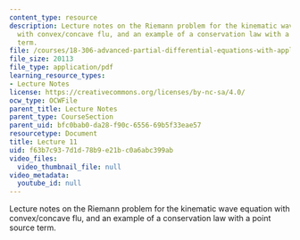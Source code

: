 ```yaml
---
content_type: resource
description: Lecture notes on the Riemann problem for the kinematic wave equation
  with convex/concave flu, and an example of a conservation law with a point source
  term.
file: /courses/18-306-advanced-partial-differential-equations-with-applications-fall-2009/f63b7c937d1d78b9e21bc0a6abc399ab_MIT18_306f09_lec11.pdf
file_size: 20113
file_type: application/pdf
learning_resource_types:
- Lecture Notes
license: https://creativecommons.org/licenses/by-nc-sa/4.0/
ocw_type: OCWFile
parent_title: Lecture Notes
parent_type: CourseSection
parent_uid: bfc0bab0-da28-f90c-6556-69b5f33eae57
resourcetype: Document
title: Lecture 11
uid: f63b7c93-7d1d-78b9-e21b-c0a6abc399ab
video_files:
  video_thumbnail_file: null
video_metadata:
  youtube_id: null
---
```

Lecture notes on the Riemann problem for the kinematic wave equation with convex/concave flu, and an example of a conservation law with a point source term.